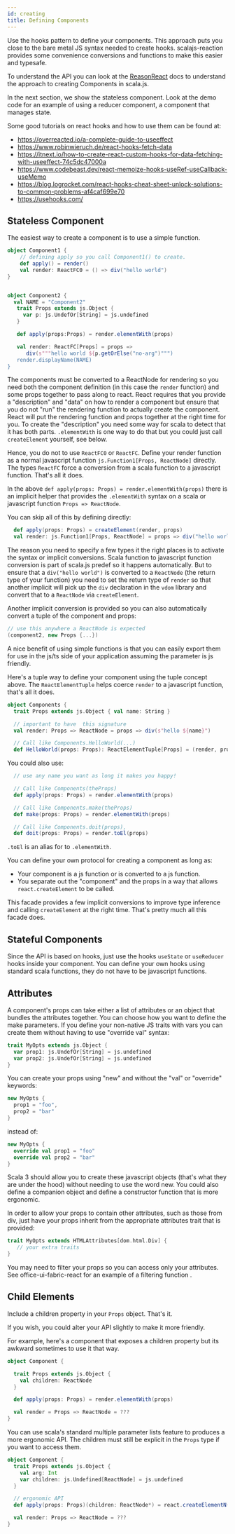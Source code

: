```yaml
---
id: creating
title: Defining Components
---
```


Use the hooks pattern to define your components. This approach puts you close to
the bare metal JS syntax needed to create hooks. scalajs-reaction provides some
convenience conversions and functions to make this easier and typesafe.

To understand the API you can look at the
[ReasonReact](https://reasonml.github.io/reason-react) docs to understand the
approach to creating Components in scala.js.

In the next section, we show the stateless component. Look at the
demo code for an example of using a reducer component, a component that manages
state.

Some good tutorials on react hooks and how to use them can be found at:

- https://overreacted.io/a-complete-guide-to-useeffect
- https://www.robinwieruch.de/react-hooks-fetch-data
- https://itnext.io/how-to-create-react-custom-hooks-for-data-fetching-with-useeffect-74c5dc47000a
- https://www.codebeast.dev/react-memoize-hooks-useRef-useCallback-useMemo
- https://blog.logrocket.com/react-hooks-cheat-sheet-unlock-solutions-to-common-problems-af4caf699e70
- https://usehooks.com/

## Stateless Component

The easiest way to create a component is to use a simple function.

```scala
object Component1 {
    // defining apply so you call Component1() to create.
    def apply() = render()
    val render: ReactFC0 = () => div("hello world")
}


object Component2 {
  val NAME = "Component2"
   trait Props extends js.Object {
     var p: js.UndefOr[String] = js.undefined
   }

   def apply(props:Props) = render.elementWith(props)

   val render: ReactFC[Props] = props =>
      div(s"""hello world ${p.getOrElse("no-arg")""")
   render.displayName(NAME)
}
```

The components must be converted to a ReactNode for rendering so you
need both the component definition (in this case the `render` function)
and some props together to pass along to react. React requires that you
provide a "description" and "data" on how to render a component but
ensure that you do not "run" the rendering function to actually create the
component. React will put the rendering function and props together
at the right time for you. To create the "description" you need some
way for scala to detect that it has both parts. `.elementWith`
is one way to do that but you could just call `createElement` yourself, see below.

Hence, you do not to use `ReactFC0` or `ReactFC`. Define your render function as a
normal javascript function `js.Function1[Props, ReactNode]` directly.
The types `ReactFC` force a conversion from a scala function to
a javascript function. That's all it does.

In the above `def apply(props: Props) = render.elementWith(props)` there is
an implicit helper that provides the `.elementWith` syntax on a scala or
javascript function `Props => ReactNode`.

You can skip all of this by defining directly:

```scala
  def apply(props: Props) = createElement(render, props)
  val render: js.Function1[Props, ReactNode] = props => div("hello world")
```

The reason you need to specify a few types it the right places is to
activate the syntax or implicit conversions. Scala function to javascript
function conversion is part of scala.js predef so it happens automatically.
But to ensure that a `div("hello world")` is converted to a `ReactNode`
(the return type of your function)
you need to set the return type of `render` so that another implicit will
pick up the `div` declaration in the `vdom` library and convert that
to a `ReactNode` via `createElement`.

Another implicit conversion is provided so you can also
automatically convert a tuple of the component and props:

```scala
// use this anywhere a ReactNode is expected
(component2, new Props {...})
```

A nice benefit of using simple functions is that you can easily export them
for use in the
js/ts side of your application assuming the parameter is js friendly.

Here's a tuple way to define your component using the tuple
concept above. The `ReactElementTuple` helps coerce `render`
to a javascript function, that's all it does.

```scala
object Components {
  trait Props extends js.Object { val name: String }

  // important to have  this signature
  val render: Props => ReactNode = props => div(s"hello ${name}")

  // Call like Components.HelloWorld(...)
  def HelloWorld(props: Props): ReactElementTuple[Props] = (render, props)
```

You could also use:

```scala
  // use any name you want as long it makes you happy!

  // Call like Components(theProps)
  def apply(props: Props) = render.elementWith(props)

  // Call like Components.make(theProps)
  def make(props: Props) = render.elementWith(props)

  // Call like Components.doit(props),
  def doit(props: Props) = render.toEl(props)
```

`.toEl` is an alias for to `.elementWith`.

You can define your own protocol for creating a component as long as:

- Your component is a js function or is converted to a js function.
- You separate out the "component" and the props in a way that allows
  `react.createElement` to be called.

This facade provides a few implicit conversions to improve type inference
and calling `createElement` at the right time. That's pretty much all
this facade does.

## Stateful Components

Since the API is based on hooks, just use the hooks `useState` or `useReducer`
hooks inside your component. You can define your own hooks using standard
scala functions, they do not have to be javascript functions.

## Attributes

A component's props can take either a list of attributes or an
object that bundles the attributes together. You can choose how you want to
define the make parameters. If you define your non-native JS traits
with vars you can create
them without having to use "override val" syntax:

```scala
trait MyOpts extends js.Object {
  var prop1: js.UndefOr[String] = js.undefined
  var prop2: js.UndefOr[String] = js.undefined
}
```

You can create your props using "new" and without the "val" or "override"
keywords:

```scala
new MyOpts {
  prop1 = "foo",
  prop2 = "bar"
}
```

instead of:

```scala
new MyOpts {
  override val prop1 = "foo"
  override val prop2 = "bar"
}
```

Scala 3 should allow you to create these javascript objects (that's what they
are under the hood) without needing to use the word new. You could also define
a companion object and define a constructor function that is more ergonomic.

In order to allow your props to contain other attributes, such as those from
div, just have your props inherit from the appropriate attributes trait that is
provided:

```scala
trait MyOpts extends HTMLAttributes[dom.html.Div] {
   // your extra traits
}
```

You may need to filter your props so you can access only your attributes. See
office-ui-fabric-react for an example of a filtering function
.

## Child Elements

Include a children property in your `Props` object. That's it.

If you wish, you could alter your API slightly to make it more friendly.

For example, here's a component that exposes a children property but its awkward
sometimes to use it that way.

```scala
object Component {

  trait Props extends js.Object {
    val children: ReactNode
  }

  def apply(props: Props) = render.elementWith(props)

  val render = Props => ReactNode = ???
}
```

You can use scala's standard multiple parameter lists feature
to produces a more
ergonomic API. The children must still be explicit in the `Props` type if
you want to access them.

```scala
object Component {
  trait Props extends js.Object {
    val arg: Int
    var children: js.Undefined[ReactNode] = js.undefined
  }

  // ergonomic API
  def apply(props: Props)(children: ReactNode*) = react.createElementN(render, props)(children:_*)

  val render: Props => ReactNode = ???
}
```
